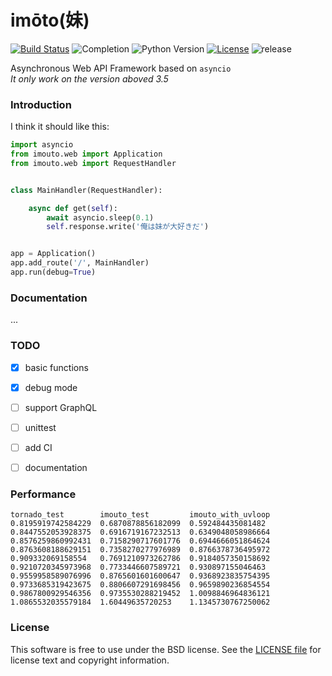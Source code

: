 # imōto(妹)
[![Build Status](https://travis-ci.org/Hanaasagi/imouto.svg?branch=master)](https://travis-ci.org/Hanaasagi/imouto)
![Completion](https://img.shields.io/badge/completion-30%25-39C5BB.svg)
![Python Version](https://img.shields.io/badge/Python-v3.5-orange.svg)
[![License](https://img.shields.io/badge/license-BSD3-blue.svg)](https://github.com/Hanaasagi/imouto/blob/master/LICENSE)
![release](https://img.shields.io/badge/release-dev-EA0032.svg)  

Asynchronous Web API Framework based on `asyncio`  
*It only work on the version aboved 3.5*

### Introduction
I think it should like this:

```Python
import asyncio
from imouto.web import Application
from imouto.web import RequestHandler


class MainHandler(RequestHandler):

    async def get(self):
        await asyncio.sleep(0.1)
        self.response.write('俺は妹が大好きだ')


app = Application()
app.add_route('/', MainHandler)
app.run(debug=True)
```


### Documentation

...

### TODO

- [x] basic functions
- [x] debug mode
- [ ] support GraphQL
- [ ] unittest
- [ ] add CI
- [ ] documentation


### Performance

```
tornado_test        imouto_test         imouto_with_uvloop
0.8195919742584229  0.6870878856182099  0.592484435081482
0.8447552053928375  0.6916719167232513  0.6349048058986664
0.8576259860992431  0.7158290717601776  0.6944666051864624
0.8763608188629151  0.7358270277976989  0.8766378736495972
0.909332069158554   0.7691210973262786  0.9184057350158692
0.9210720345973968  0.7733446607589721  0.930897155046463
0.9559958589076996  0.8765601601600647  0.9368923835754395
0.9733685319423675  0.8806607291698456  0.9659890236854554
0.9867800929546356  0.9735530288219452  1.0098846964836121
1.0865532035579184  1.60449635720253    1.1345730767250062
```

### License

This software is free to use under the BSD license. See the [LICENSE file](https://github.com/Hanaasagi/imouto/blob/master/LICENSE) for license text and copyright information.
